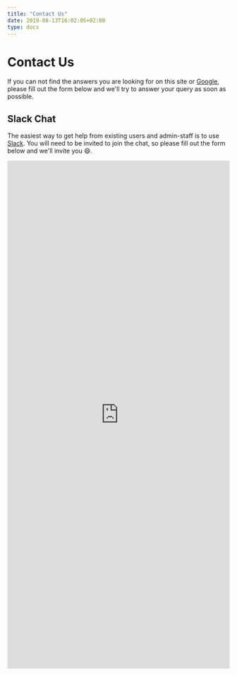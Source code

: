 ```yaml
---
title: "Contact Us"
date: 2019-08-13T16:02:05+02:00
type: docs
---
```


Contact Us
==========

If you can not find the answers you are looking for on this site or
[Google](//www.google.com/), please fill out the form below and we'll try to
answer your query as soon as possible.

Slack Chat
----------

The easiest way to get help from existing users and admin-staff is to use
[Slack](//robotariumcluster.slack.com/). You will need to be invited to join the
chat, so please fill out the form below and we'll invite you :smile:.

<iframe src="https://docs.google.com/forms/d/e/1FAIpQLSek9X7SIRu03r5K4ZoLEmVtlbi2OJ-OKIi9_1DmWI3WWgIcWA/viewform?embedded=true" style="width:100%; overflow:hidden;" height="1150px" scrolling="no" frameborder="0" marginheight="0" marginwidth="0">Loading…</iframe>

